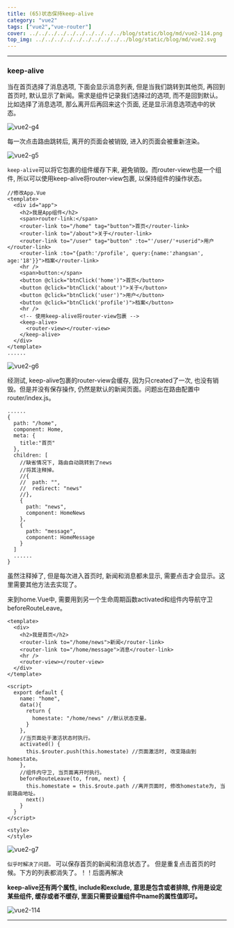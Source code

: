 ```yaml
---
title: (65)状态保持keep-alive
category: "vue2"
tags: ["vue2","vue-router"]
cover: ../../../../../../../../../../blog/static/blog/md/vue2-114.png
top_img: ../../../../../../../../../../blog/static/blog/md/vue2.svg
---
```


***

### keep-alive

当在首页选择了消息选项, 下面会显示消息列表, 但是当我们跳转到其他页, 再回到首页时, 默认显示了新闻。需求是组件记录我们选择过的选项, 而不是回到默认。比如选择了消息选项, 那么离开后再回来这个页面, 还是显示消息选项选中的状态。

![vue2-g4](../../../../../../../../../../blog/static/blog/md/vue2-g4.gif)

每一次点击路由跳转后, 离开的页面会被销毁, 进入的页面会被重新渲染。

![vue2-g5](../../../../../../../../../../blog/static/blog/md/vue2-g5.gif)

`keep-alive`可以将它包裹的组件缓存下来, 避免销毁。而router-view也是一个组件, 所以可以使用keep-alive将router-view包裹, 以保持组件的操作状态。


    //修改App.Vue
    <template>
      <div id="app">
        <h2>我是App组件</h2>
        <span>router-link:</span>
        <router-link to="/home" tag="button">首页</router-link>
        <router-link to="/about">关于</router-link>
        <router-link to="/user" tag="button" :to="'/user/'+userid">用户</router-link>
        <router-link :to="{path:'/profile', query:{name:'zhangsan', age:'18'}}">档案</router-link>
        <hr />
        <span>button:</span>
        <button @click="btnClick('home')">首页</button>
        <button @click="btnClick('about')">关于</button>
        <button @click="btnClick('user')">用户</button>
        <button @click="btnClick('profile')">档案</button>
        <hr />
        <!-- 使用keep-alive将router-view包裹 -->
        <keep-alive>
          <router-view></router-view>
        </keep-alive>
      </div>
    </template>
    ......


![vue2-g6](../../../../../../../../../../blog/static/blog/md/vue2-g6.gif)

经测试, keep-alive包裹的router-view会缓存, 因为只created了一次, 也没有销毁。但是并没有保存操作, 仍然是默认的新闻页面。问题出在路由配置中router/index.js。


    ......
    {
      path: "/home",
      component: Home,
      meta: {
        title:"首页"
      },
      children: [
        //缺省情况下, 路由自动跳转到了news
        //将其注释掉。
        //{
        //  path: "",
        //  redirect: "news" 
        //},
        {
          path: "news",
          component: HomeNews
        },
        {
          path: "message",
          component: HomeMessage
        }
      ]
      ......
    }

虽然注释掉了, 但是每次进入首页时, 新闻和消息都未显示, 需要点击才会显示。这里需要其他方法去实现了。
    
来到home.Vue中, 需要用到另一个生命周期函数activated和组件内导航守卫beforeRouteLeave。


    <template>
      <div>
        <h2>我是首页</h2>
        <router-link to="/home/news">新闻</router-link>
        <router-link to="/home/message">消息</router-link>
        <hr />
        <router-view></router-view>
      </div>
    </template>
    
    <script>
      export default {
        name: "home",
        data(){
          return {
            homestate: "/home/news" //默认状态变量。
          }
        },
        //当页面处于激活状态时执行。
        activated() {
          this.$router.push(this.homestate) //页面激活时, 改变路由到homestate。
        },
        //组件内守卫, 当页面离开时执行。
        beforeRouteLeave(to, from, next) {
          this.homestate = this.$route.path //离开页面时, 修改homestate为, 当前路由地址。
          next()
        }
      }
    </script>
    
    <style>
    </style>


![vue2-g7](../../../../../../../../../../blog/static/blog/md/vue2-g7.gif)

`似乎时解决了问题。`
可以保存首页的新闻和消息状态了。
但是重复点击首页的时候。下方的列表都消失了。！！后面再解决


**keep-alive还有两个属性, include和exclude, 意思是包含或者排除, 作用是设定某些组件, 缓存或者不缓存, 里面只需要设置组件中name的属性值即可。**

![vue2-114](../../../../../../../../../../blog/static/blog/md/vue2-114.png)


***

